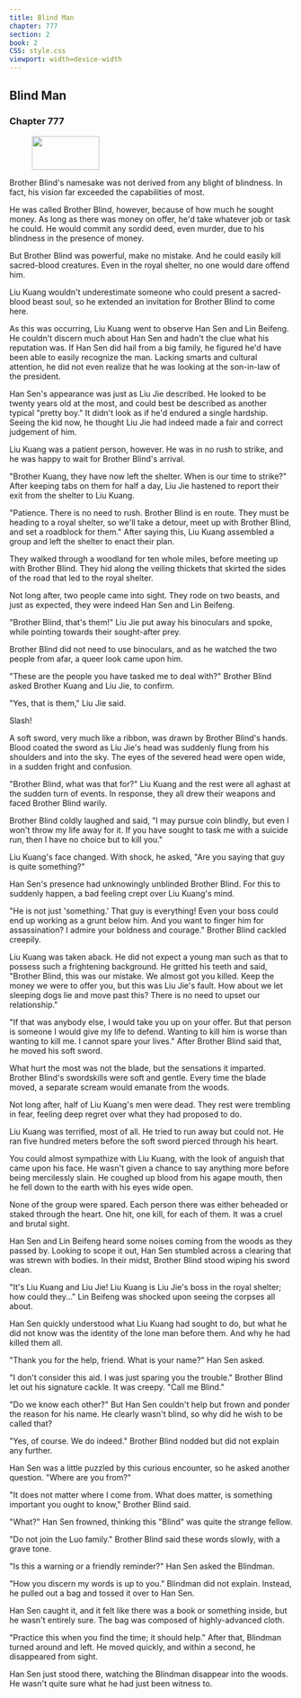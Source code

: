```yaml
---
title: Blind Man
chapter: 777
section: 2
book: 2
CSS: style.css
viewport: width=device-width
---
```


## Blind Man

### Chapter 777

<figure>
	<img src="../Images/gem.gif" alt="" id="gem" width="120" height="60" />
</figure>

Brother Blind's namesake was not derived from any blight of blindness. In fact, his vision far exceeded the capabilities of most.

He was called Brother Blind, however, because of how much he sought money. As long as there was money on offer, he'd take whatever job or task he could. He would commit any sordid deed, even murder, due to his blindness in the presence of money.

But Brother Blind was powerful, make no mistake. And he could easily kill sacred-blood creatures. Even in the royal shelter, no one would dare offend him.

Liu Kuang wouldn't underestimate someone who could present a sacred-blood beast soul, so he extended an invitation for Brother Blind to come here.

As this was occurring, Liu Kuang went to observe Han Sen and Lin Beifeng. He couldn't discern much about Han Sen and hadn't the clue what his reputation was. If Han Sen did hail from a big family, he figured he'd have been able to easily recognize the man. Lacking smarts and cultural attention, he did not even realize that he was looking at the son-in-law of the president.

Han Sen's appearance was just as Liu Jie described. He looked to be twenty years old at the most, and could best be described as another typical "pretty boy." It didn't look as if he'd endured a single hardship. Seeing the kid now, he thought Liu Jie had indeed made a fair and correct judgement of him.

Liu Kuang was a patient person, however. He was in no rush to strike, and he was happy to wait for Brother Blind's arrival.

"Brother Kuang, they have now left the shelter. When is our time to strike?" After keeping tabs on them for half a day, Liu Jie hastened to report their exit from the shelter to Liu Kuang.

"Patience. There is no need to rush. Brother Blind is en route. They must be heading to a royal shelter, so we'll take a detour, meet up with Brother Blind, and set a roadblock for them." After saying this, Liu Kuang assembled a group and left the shelter to enact their plan.

They walked through a woodland for ten whole miles, before meeting up with Brother Blind. They hid along the veiling thickets that skirted the sides of the road that led to the royal shelter.

Not long after, two people came into sight. They rode on two beasts, and just as expected, they were indeed Han Sen and Lin Beifeng.

"Brother Blind, that's them!" Liu Jie put away his binoculars and spoke, while pointing towards their sought-after prey.

Brother Blind did not need to use binoculars, and as he watched the two people from afar, a queer look came upon him.

"These are the people you have tasked me to deal with?" Brother Blind asked Brother Kuang and Liu Jie, to confirm.

"Yes, that is them," Liu Jie said.

Slash!

A soft sword, very much like a ribbon, was drawn by Brother Blind's hands. Blood coated the sword as Liu Jie's head was suddenly flung from his shoulders and into the sky. The eyes of the severed head were open wide, in a sudden fright and confusion.

"Brother Blind, what was that for?" Liu Kuang and the rest were all aghast at the sudden turn of events. In response, they all drew their weapons and faced Brother Blind warily.

Brother Blind coldly laughed and said, "I may pursue coin blindly, but even I won't throw my life away for it. If you have sought to task me with a suicide run, then I have no choice but to kill you."

Liu Kuang's face changed. With shock, he asked, "Are you saying that guy is quite something?"

Han Sen's presence had unknowingly unblinded Brother Blind. For this to suddenly happen, a bad feeling crept over Liu Kuang's mind.

"He is not just 'something.' That guy is everything! Even your boss could end up working as a grunt below him. And you want to finger him for assassination? I admire your boldness and courage." Brother Blind cackled creepily.

Liu Kuang was taken aback. He did not expect a young man such as that to possess such a frightening background. He gritted his teeth and said, "Brother Blind, this was our mistake. We almost got you killed. Keep the money we were to offer you, but this was Liu Jie's fault. How about we let sleeping dogs lie and move past this? There is no need to upset our relationship."

"If that was anybody else, I would take you up on your offer. But that person is someone I would give my life to defend. Wanting to kill him is worse than wanting to kill me. I cannot spare your lives." After Brother Blind said that, he moved his soft sword.

What hurt the most was not the blade, but the sensations it imparted. Brother Blind's swordskills were soft and gentle. Every time the blade moved, a separate scream would emanate from the woods.

Not long after, half of Liu Kuang's men were dead. They rest were trembling in fear, feeling deep regret over what they had proposed to do.

Liu Kuang was terrified, most of all. He tried to run away but could not. He ran five hundred meters before the soft sword pierced through his heart.

You could almost sympathize with Liu Kuang, with the look of anguish that came upon his face. He wasn't given a chance to say anything more before being mercilessly slain. He coughed up blood from his agape mouth, then he fell down to the earth with his eyes wide open.

None of the group were spared. Each person there was either beheaded or staked through the heart. One hit, one kill, for each of them. It was a cruel and brutal sight.

Han Sen and Lin Beifeng heard some noises coming from the woods as they passed by. Looking to scope it out, Han Sen stumbled across a clearing that was strewn with bodies. In their midst, Brother Blind stood wiping his sword clean.

"It's Liu Kuang and Liu Jie! Liu Kuang is Liu Jie's boss in the royal shelter; how could they..." Lin Beifeng was shocked upon seeing the corpses all about.

Han Sen quickly understood what Liu Kuang had sought to do, but what he did not know was the identity of the lone man before them. And why he had killed them all.

"Thank you for the help, friend. What is your name?" Han Sen asked.

"I don't consider this aid. I was just sparing you the trouble." Brother Blind let out his signature cackle. It was creepy. "Call me Blind."

"Do we know each other?" But Han Sen couldn't help but frown and ponder the reason for his name. He clearly wasn't blind, so why did he wish to be called that?

"Yes, of course. We do indeed." Brother Blind nodded but did not explain any further.

Han Sen was a little puzzled by this curious encounter, so he asked another question. "Where are you from?"

"It does not matter where I come from. What does matter, is something important you ought to know," Brother Blind said.

"What?" Han Sen frowned, thinking this "Blind" was quite the strange fellow.

"Do not join the Luo family." Brother Blind said these words slowly, with a grave tone.

"Is this a warning or a friendly reminder?" Han Sen asked the Blindman.

"How you discern my words is up to you." Blindman did not explain. Instead, he pulled out a bag and tossed it over to Han Sen.

Han Sen caught it, and it felt like there was a book or something inside, but he wasn't entirely sure. The bag was composed of highly-advanced cloth.

"Practice this when you find the time; it should help." After that, Blindman turned around and left. He moved quickly, and within a second, he disappeared from sight.

Han Sen just stood there, watching the Blindman disappear into the woods. He wasn't quite sure what he had just been witness to.